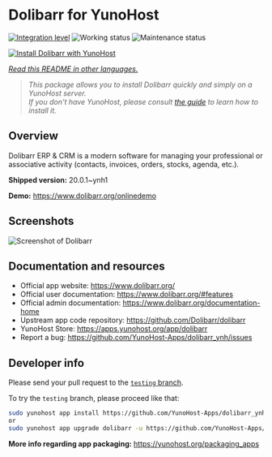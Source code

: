 <!--
N.B.: This README was automatically generated by <https://github.com/YunoHost/apps/tree/master/tools/readme_generator>
It shall NOT be edited by hand.
-->

# Dolibarr for YunoHost

[![Integration level](https://dash.yunohost.org/integration/dolibarr.svg)](https://ci-apps.yunohost.org/ci/apps/dolibarr/) ![Working status](https://ci-apps.yunohost.org/ci/badges/dolibarr.status.svg) ![Maintenance status](https://ci-apps.yunohost.org/ci/badges/dolibarr.maintain.svg)

[![Install Dolibarr with YunoHost](https://install-app.yunohost.org/install-with-yunohost.svg)](https://install-app.yunohost.org/?app=dolibarr)

*[Read this README in other languages.](./ALL_README.md)*

> *This package allows you to install Dolibarr quickly and simply on a YunoHost server.*  
> *If you don't have YunoHost, please consult [the guide](https://yunohost.org/install) to learn how to install it.*

## Overview

Dolibarr ERP & CRM is a modern software for managing your professional or associative activity (contacts, invoices, orders, stocks, agenda, etc.).

**Shipped version:** 20.0.1~ynh1

**Demo:** <https://www.dolibarr.org/onlinedemo>

## Screenshots

![Screenshot of Dolibarr](./doc/screenshots/screenshot.jpg)

## Documentation and resources

- Official app website: <https://www.dolibarr.org/>
- Official user documentation: <https://www.dolibarr.org/#features>
- Official admin documentation: <https://www.dolibarr.org/documentation-home>
- Upstream app code repository: <https://github.com/Dolibarr/dolibarr>
- YunoHost Store: <https://apps.yunohost.org/app/dolibarr>
- Report a bug: <https://github.com/YunoHost-Apps/dolibarr_ynh/issues>

## Developer info

Please send your pull request to the [`testing` branch](https://github.com/YunoHost-Apps/dolibarr_ynh/tree/testing).

To try the `testing` branch, please proceed like that:

```bash
sudo yunohost app install https://github.com/YunoHost-Apps/dolibarr_ynh/tree/testing --debug
or
sudo yunohost app upgrade dolibarr -u https://github.com/YunoHost-Apps/dolibarr_ynh/tree/testing --debug
```

**More info regarding app packaging:** <https://yunohost.org/packaging_apps>
